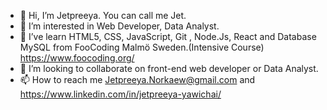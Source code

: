 - 👋 Hi, I’m Jetpreeya. You can call me Jet. 
- 👀 I’m interested in Web Developer, Data Analyst. 
- 🌱 I’ve learn HTML5, CSS, JavaScript, Git , Node.Js, React and Database MySQL from FooCoding Malmö Sweden.(Intensive Course) https://www.foocoding.org/
- 💞️ I’m looking to collaborate on front-end web developer or Data Analyst.
- 📫 How to reach me Jetpreeya.Norkaew@gmail.com and https://www.linkedin.com/in/jetpreeya-yawichai/

<!---
Jetpreeya/Jetpreeya is a ✨ special ✨ repository because its `README.md` (this file) appears on your GitHub profile.
You can click the Preview link to take a look at your changes.
--->
